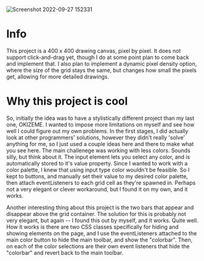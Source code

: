 ![Screenshot 2022-09-27 152331](https://user-images.githubusercontent.com/81985447/192627955-d1559d8b-a844-48b2-9600-9ffb6bdf64a4.png)


# Info
This project is a 400 x 400 drawing canvas, pixel by pixel. It does not support click-and-drag yet, though I do at some point plan to come back and implement that. I also plan to implement a dynamic pixel density option, where the size of the grid stays the same, but changes how small the pixels get, allowing for more detailed drawings.

# Why this project is cool
So, initially the idea was to have a stylistically different project than my last one, OKIZEME. I wanted to impose more limitations on myself and see how well I could figure out my own problems. In the first stages, I did actually look at other programmers' solutions, however they didn't really 'solve' anything for me, so I just used a couple ideas here and there to make what you see here. The main challenege was working with less colors. Sounds silly, but think about it. The input element lets you select any color, and is automatically stored to it's value property. Since I wanted to work with a color palette, I knew that using input type color wouldn't be feasible. So I kept to buttons, and manually set their value to my desired color palette, then attach eventListeners to each grid cell as they're spawned in. Perhaps not a very elegant or clever workaround, but I found it on my own, and it works.

Another interesting thing about this project is the two bars that appear and disappear above the grid container. The solution for this is probably not very elegant, but again -- I found this out by myself, and it works. Quite well. How it works is there are two CSS classes specifically for hiding and showing elements on the page, and I use the eventListeners attached to the main color button to hide the main toolbar, and show the "colorbar". Then, on each of the color selections are their own event listeners that hide the "colorbar" and revert back to the main toolbar. 

